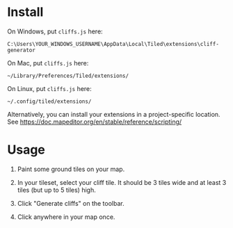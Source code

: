 # Install

On Windows, put `cliffs.js` here:

`C:\Users\YOUR_WINDOWS_USERNAME\AppData\Local\Tiled\extensions\cliff-generator`

On Mac, put `cliffs.js` here:

`~/Library/Preferences/Tiled/extensions/`

On Linux, put `cliffs.js` here:

`~/.config/tiled/extensions/`

Alternatively, you can install your extensions in a project-specific location.  See https://doc.mapeditor.org/en/stable/reference/scripting/

# Usage

1. Paint some ground tiles on your map.

2. In your tileset, select your cliff tile.  It should be 3 tiles wide and at least 3 tiles (but up to 5 tiles) high.

3. Click "Generate cliffs" on the toolbar.

4. Click anywhere in your map once.
